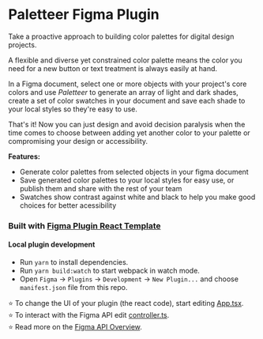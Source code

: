 # Paletteer Figma Plugin

Take a proactive approach to building color palettes for digital design projects.

A flexible and diverse yet constrained color palette means the color you need for a new button or text treatment is always easily at hand.

In a Figma document, select one or more objects with your project's core colors and use _Paletteer_ to generate an array of light and dark shades, create a set of color swatches in your document and save each shade to your local styles so they're easy to use.

That's it! Now you can just design and avoid decision paralysis when the time comes to choose between adding yet another color to your palette or compromising your design or accessibility.

**Features:**

- Generate color palettes from selected objects in your figma document
- Save generated color palettes to your local styles for easy use, or publish them and share with the rest of your team
- Swatches show contrast against white and black to help you make good choices for better acessibility

### Built with [Figma Plugin React Template](https://github.com/nirsky/figma-plugin-react-template)

#### Local plugin development

- Run `yarn` to install dependencies.
- Run `yarn build:watch` to start webpack in watch mode.
- Open `Figma` -> `Plugins` -> `Development` -> `New Plugin...` and choose `manifest.json` file from this repo.

⭐ To change the UI of your plugin (the react code), start editing [App.tsx](./src/app/components/App.tsx).  
⭐ To interact with the Figma API edit [controller.ts](./src/plugin/controller.ts).  
⭐ Read more on the [Figma API Overview](https://www.figma.com/plugin-docs/api/api-overview/).
